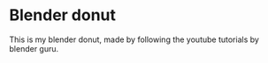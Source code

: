# Blender donut

This is my blender donut, made by following the youtube tutorials by blender guru.
